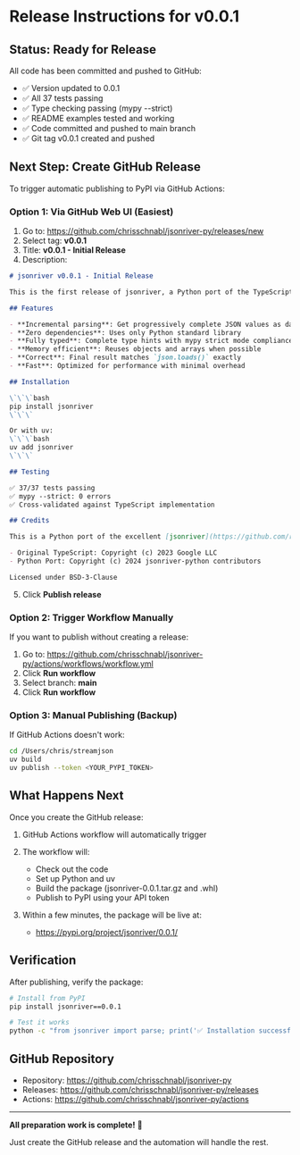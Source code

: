 # Release Instructions for v0.0.1

## Status: Ready for Release

All code has been committed and pushed to GitHub:
- ✅ Version updated to 0.0.1
- ✅ All 37 tests passing
- ✅ Type checking passing (mypy --strict)
- ✅ README examples tested and working
- ✅ Code committed and pushed to main branch
- ✅ Git tag v0.0.1 created and pushed

## Next Step: Create GitHub Release

To trigger automatic publishing to PyPI via GitHub Actions:

### Option 1: Via GitHub Web UI (Easiest)

1. Go to: https://github.com/chrisschnabl/jsonriver-py/releases/new
2. Select tag: **v0.0.1**
3. Title: **v0.0.1 - Initial Release**
4. Description:
```markdown
# jsonriver v0.0.1 - Initial Release

This is the first release of jsonriver, a Python port of the TypeScript jsonriver library for streaming JSON parsing.

## Features

- **Incremental parsing**: Get progressively complete JSON values as data arrives
- **Zero dependencies**: Uses only Python standard library
- **Fully typed**: Complete type hints with mypy strict mode compliance
- **Memory efficient**: Reuses objects and arrays when possible
- **Correct**: Final result matches `json.loads()` exactly
- **Fast**: Optimized for performance with minimal overhead

## Installation

\`\`\`bash
pip install jsonriver
\`\`\`

Or with uv:
\`\`\`bash
uv add jsonriver
\`\`\`

## Testing

✅ 37/37 tests passing
✅ mypy --strict: 0 errors
✅ Cross-validated against TypeScript implementation

## Credits

This is a Python port of the excellent [jsonriver](https://github.com/rictic/jsonriver) TypeScript library by Peter Burns (@rictic).

- Original TypeScript: Copyright (c) 2023 Google LLC
- Python Port: Copyright (c) 2024 jsonriver-python contributors

Licensed under BSD-3-Clause
```

5. Click **Publish release**

### Option 2: Trigger Workflow Manually

If you want to publish without creating a release:

1. Go to: https://github.com/chrisschnabl/jsonriver-py/actions/workflows/workflow.yml
2. Click **Run workflow**
3. Select branch: **main**
4. Click **Run workflow**

### Option 3: Manual Publishing (Backup)

If GitHub Actions doesn't work:

```bash
cd /Users/chris/streamjson
uv build
uv publish --token <YOUR_PYPI_TOKEN>
```

## What Happens Next

Once you create the GitHub release:

1. GitHub Actions workflow will automatically trigger
2. The workflow will:
   - Check out the code
   - Set up Python and uv
   - Build the package (jsonriver-0.0.1.tar.gz and .whl)
   - Publish to PyPI using your API token

3. Within a few minutes, the package will be live at:
   - https://pypi.org/project/jsonriver/0.0.1/

## Verification

After publishing, verify the package:

```bash
# Install from PyPI
pip install jsonriver==0.0.1

# Test it works
python -c "from jsonriver import parse; print('✅ Installation successful!')"
```

## GitHub Repository

- Repository: https://github.com/chrisschnabl/jsonriver-py
- Releases: https://github.com/chrisschnabl/jsonriver-py/releases
- Actions: https://github.com/chrisschnabl/jsonriver-py/actions

---

**All preparation work is complete!** 🎉

Just create the GitHub release and the automation will handle the rest.
